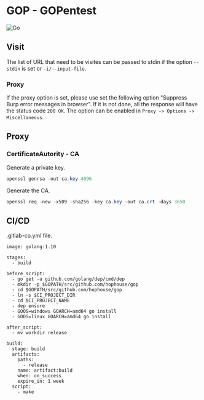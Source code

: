 # GOP - GOPentest
![Go](https://github.com/HopHouse/gop/workflows/Go/badge.svg)

## Visit
The list of URL that need to be visites can be passed to stdin if the option `--stdin` is set or `-i/--input-file`.
### Proxy
If the proxy option is set, please use set the following option "Suppress Burp error messages in browser". If it is not done, all the response will have the status code `200 OK`. The option can be enabled in `Proxy -> Options -> Miscellaneous`.

## Proxy
### CertificateAutority - CA
Generate a private key.
```powershell
openssl genrsa -out ca.key 4096
```

Generate the CA.
```powershell
openssl req -new -x509 -sha256 -key ca.key -out ca.crt -days 3650
```

## CI/CD

.gitlab-co.yml file.
```
image: golang:1.10

stages:
  - build

before_script:
  - go get -u github.com/golang/dep/cmd/dep
  - mkdir -p $GOPATH/src/github.com/hophouse/gop
  - cd $GOPATH/src/github.com/hophouse/gop
  - ln -s $CI_PROJECT_DIR
  - cd $CI_PROJECT_NAME
  - dep ensure
  - GOOS=windows GOARCH=amd64 go install
  - GOOS=linux GOARCH=amd64 go install

after_script:
  - mv workdir release

build:
  stage: build
  artifacts:
    paths:
      - release
    name: artifact:build
    when: on_success
    expire_in: 1 week
  script:
    - make
```
